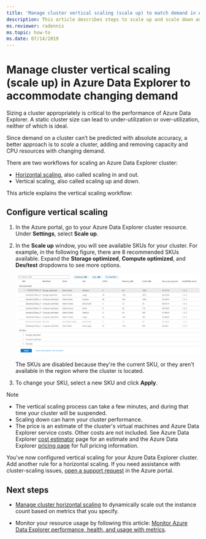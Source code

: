 ```yaml
---
title: 'Manage cluster vertical scaling (scale up) to match demand in Azure Data Explorer'
description: This article describes steps to scale up and scale down an Azure Data Explorer cluster based on changing demand.
ms.reviewer: radennis
ms.topic: how-to
ms.date: 07/14/2019
---
```


# Manage cluster vertical scaling (scale up) in Azure Data Explorer to accommodate changing demand

Sizing a cluster appropriately is critical to the performance of Azure Data Explorer. A static cluster size can lead to under-utilization or over-utilization, neither of which is ideal.

Since demand on a cluster can’t be predicted with absolute accuracy, a better approach is to *scale* a cluster, adding and removing capacity and CPU resources with changing demand. 

There are two workflows for scaling an Azure Data Explorer cluster:

* [Horizontal scaling](manage-cluster-horizontal-scaling.md), also called scaling in and out.
* Vertical scaling, also called scaling up and down.

This article explains the vertical scaling workflow:

## Configure vertical scaling

1. In the Azure portal, go to your Azure Data Explorer cluster resource. Under **Settings**, select **Scale up**.

1. In the **Scale up** window, you will see available SKUs for your cluster. For example, in the following figure, there are 8 recommended SKUs available. Expand the **Storage optimized**, **Compute optimized**, and **Dev/test** dropdowns to see more options.

    ![Scale up.](media/manage-cluster-vertical-scaling/scale-up.png)

    The SKUs are disabled because they're the current SKU, or they aren't available in the region where the cluster is located.

1. To change your SKU, select a new SKU and click **Apply**.

> [!NOTE]
> * The vertical scaling process can take a few minutes, and during that time your cluster will be  suspended. 
> * Scaling down can harm your cluster performance.
> * The price is an estimate of the cluster's virtual machines and Azure Data Explorer service costs. Other costs are not included. See Azure Data Explorer [cost estimator](https://dataexplorer.azure.com/AzureDataExplorerCostEstimator.html) page for an estimate and the Azure Data Explorer [pricing page](https://azure.microsoft.com/pricing/details/data-explorer/) for full pricing information.

You've now configured vertical scaling for your Azure Data Explorer cluster. Add another rule for a horizontal scaling. If you need assistance with cluster-scaling issues, [open a support request](https://portal.azure.com/#blade/Microsoft_Azure_Support/HelpAndSupportBlade/overview) in the Azure portal.

## Next steps

* [Manage cluster horizontal scaling](manage-cluster-horizontal-scaling.md) to dynamically scale out the instance count based on metrics that you specify.

* Monitor your resource usage by following this article: [Monitor Azure Data Explorer performance, health, and usage with metrics](using-metrics.md).

